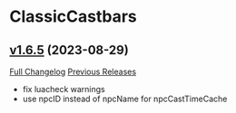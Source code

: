 # ClassicCastbars

## [v1.6.5](https://github.com/wardz/ClassicCastbars/tree/v1.6.5) (2023-08-29)
[Full Changelog](https://github.com/wardz/ClassicCastbars/compare/v1.6.4...v1.6.5) [Previous Releases](https://github.com/wardz/ClassicCastbars/releases)

- fix luacheck warnings  
- use npcID instead of npcName for npcCastTimeCache  
